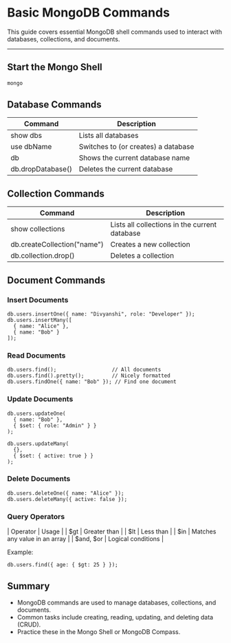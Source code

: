 # Basic MongoDB Commands

This guide covers essential MongoDB shell commands used to interact with databases, collections, and documents.

---

## Start the Mongo Shell
```bash
mongo
```

## Database Commands

| Command	| Description |
| ------- | ------------ |
| show dbs |	Lists all databases |
| use dbName	| Switches to (or creates) a database |
| db |	Shows the current database name |
| db.dropDatabase() |	Deletes the current database |

## Collection Commands

| Command	| Description |
| ------- | ----------- |
| show collections |	Lists all collections in the current database |
| db.createCollection("name") |	Creates a new collection |
| db.collection.drop() |	Deletes a collection |

## Document Commands
### Insert Documents
```
db.users.insertOne({ name: "Divyanshi", role: "Developer" });
db.users.insertMany([
  { name: "Alice" },
  { name: "Bob" }
]);
```

### Read Documents
```
db.users.find();                  // All documents
db.users.find().pretty();         // Nicely formatted
db.users.findOne({ name: "Bob" }); // Find one document
```

### Update Documents
```
db.users.updateOne(
  { name: "Bob" },
  { $set: { role: "Admin" } }
);

db.users.updateMany(
  {},
  { $set: { active: true } }
);
```

### Delete Documents
```
db.users.deleteOne({ name: "Alice" });
db.users.deleteMany({ active: false });
```

### Query Operators

| Operator |	Usage |
| $gt |	Greater than |
| $lt	| Less than |
| $in	 | Matches any value in an array |
| $and, $or	| Logical conditions |

Example:
```
db.users.find({ age: { $gt: 25 } });
```

## Summary
- MongoDB commands are used to manage databases, collections, and documents.
- Common tasks include creating, reading, updating, and deleting data (CRUD).
- Practice these in the Mongo Shell or MongoDB Compass.

